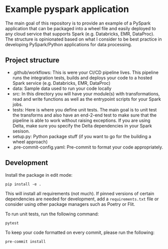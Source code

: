 # Example pyspark application
The main goal of this repository is to provide an example of a PySpark application that can be packaged into a wheel file and easily deployed to any cloud service that supports Spark (e.g. Databricks, EMR, DataProc). The structure is opinionated based on what I consider to be best practice in developing PySpark/Python applications for data processing.

## Project structure

- .github/workflows: This is were your CI/CD pipeline lives. This pipeline runs the integration tests, builds and deploys your code to a hosted Spark service (e.g. Databricks, EMR, DataProc)
- data: Sample data used to run your code locally
- src: In this directory you will have your module(s) with transformations, read and write functions as well as the entrypoint scripts for your Spark jobs.
- tests: Here is where you define unit tests. The main goal is to unit test the transforms and also have an end-2-end test to make sure that the pipeline is able to work without raising exceptions. If you are using Delta, make sure you specify the Delta dependencies in your Spark sesison.
- setup.py: Python package stuff (if you want to go for the building a wheel approach)
- .pre-commit-config.yaml: Pre-commit to format your code appropriately.

## Development

Install the package in edit mode:
```
pip install -e .
```
This will install all requirements (not much). If pinned versions of certain dependencies are needed for development, add a `requirements.txt` file or consider using other package managers such as Poetry or Flit.

To run unit tests, run the following command:
```
pytest
```

To keep your code formatted on every commit, please run the following:
```
pre-commit install
```